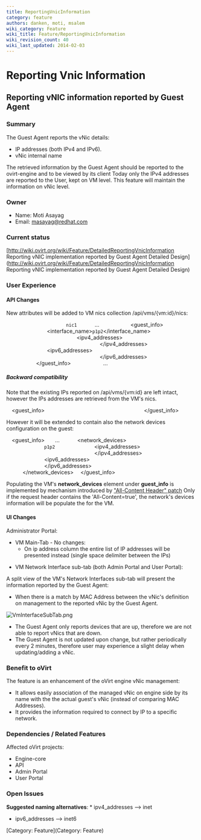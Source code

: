 ```yaml
---
title: ReportingVnicInformation
category: feature
authors: danken, moti, msalem
wiki_category: Feature
wiki_title: Feature/ReportingVnicInformation
wiki_revision_count: 40
wiki_last_updated: 2014-02-03
---
```


# Reporting Vnic Information

## Reporting vNIC information reported by Guest Agent

### Summary

The Guest Agent reports the vNic details:

*   IP addresses (both IPv4 and IPv6).
*   vNic internal name

The retrieved information by the Guest Agent should be reported to the ovirt-engine and to be viewed by its client
Today only the IPv4 addresses are reported to the User, kept on VM level. This feature will maintain the information on vNic level.

### Owner

*   Name: Moti Asayag
*   Email: masayag@redhat.com

### Current status

[http://wiki.ovirt.org/wiki/Feature/DetailedReportingVnicInformation Reporting vNIC implementation reported by Guest Agent Detailed Design](http://wiki.ovirt.org/wiki/Feature/DetailedReportingVnicInformation Reporting vNIC implementation reported by Guest Agent Detailed Design)

### User Experience

#### API Changes

New attributes will be added to VM nics collection /api/vms/{vm:id}/nics:

`   `<nics>
`       `<nic id="56d6d62f-6af0-4c02-8500-4be041180031">
`           `<name>`nic1`</name>
                 ...
`           `<guest_info>
`               `<interface_name>`p1p2`</interface_name>
`               `<mac address="AA:AA:AA:AA:AA:AA"/>
        
                      
`               `<ipv4_addresses>
`                   `<ip address="1.1.1.1"/>
`                   `<ip address="2.2.2.2"/>
`               `</ipv4_addresses>
        
                     
`               `<ipv6_addresses>
`                   `<ip address="2001:0db8:85a3:0042:0000:8a2e:0370:7335"/>
`                   `<ip address="2001:0db8:85a3:0042:0000:8a2e:0370:7336"/>
`               `</ipv6_addresses>
`           `</guest_info>
`       `</nic>
             ...
`   `</nics>

##### Backward compatibility

Note that the existing IPs reported on /api/vms/{vm:id} are left intact, however the IPs addresses are retrieved from the VM's nics.

`  `<guest_info>
`      `<ips>
`          `<ip address="1.1.1.1"/>
`          `<ip address="2.2.2.2"/>
`      `</ips>
`  `</guest_info>

However it will be extended to contain also the network devices configuration on the guest:

`  `<guest_info>
            ...
`      `<network_devices>
`          `<interface>
`              `<name>`p1p2`</name>
`              `<ipv4_addresses>
`                  `<ip address="1.1.1.1"/>
`                  `<ip address="2.2.2.2"/>
`              `</ipv4_addresses>
`              `<ipv6_addresses>
`                  `<ip address="2001:0db8:85a3:0042:0000:8a2e:0370:7335"/>
`                  `<ip address="2001:0db8:85a3:0042:0000:8a2e:0370:7336"/>
`              `</ipv6_addresses>
`              `<mac address="AA:AA:AA:AA:AA:AA"/>
`          `</interface>
`      `</network_devices>
`  `</guest_info>

Populating the VM's **network_devices** element under **guest_info** is implemented by mechanism introduced by ["All-Content Header" patch](http://gerrit.ovirt.org/#/c/9815)
Only if the request header contains the 'All-Content=true', the network's devices information will be populate the for the VM.

#### UI Changes

Administrator Portal:

*   VM Main-Tab - No changes:
    -   On ip address column the entire list of IP addresses will be presented instead (single space delimiter between the IPs)

<!-- -->

*   VM Network Interface sub-tab (both Admin Portal and User Portal):

A split view of the VM's Network Interfaces sub-tab will present the information reported by the Guest Agent:

*   When there is a match by MAC Address between the vNic's definition on management to the reported vNic by the Guest Agent.

![](VmInterfaceSubTab.png "VmInterfaceSubTab.png")

*   The Guest Agent only reports devices that are up, therefore we are not able to report vNics that are down.
*   The Guest Agent is not updated upon change, but rather periodically every 2 minutes, therefore user may experience a slight delay when updating/adding a vNic.

### Benefit to oVirt

The feature is an enhancement of the oVirt engine vNic management:

*   It allows easily association of the managed vNic on engine side by its name with the the actual guest's vNic (instead of comparing MAC Addresses).
*   It provides the information required to connect by IP to a specific network.

### Dependencies / Related Features

Affected oVirt projects:

*   Engine-core
*   API
*   Admin Portal
*   User Portal

### Open Issues

**Suggested naming alternatives**:
\* ipv4_addresses --> inet

*   ipv6_addresses --> inet6

[Category: Feature](Category: Feature)
